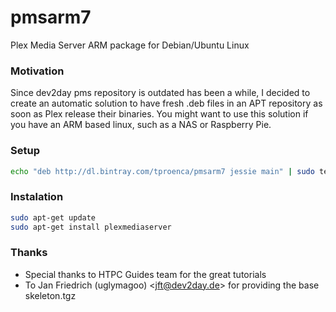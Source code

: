 # pmsarm7
Plex Media Server ARM package for Debian/Ubuntu Linux

### Motivation
Since dev2day pms repository is outdated has been a while, I decided to create an automatic solution to have fresh .deb files in an APT repository as soon as Plex release their binaries. You might want to use this solution if you have an ARM based linux, such as a NAS or Raspberry Pie.

### Setup
```bash
echo "deb http://dl.bintray.com/tproenca/pmsarm7 jessie main" | sudo tee /etc/apt/sources.list.d/pms.list
```

### Instalation
```bash
sudo apt-get update
sudo apt-get install plexmediaserver
```

### Thanks
* Special thanks to HTPC Guides team for the great tutorials
* To Jan Friedrich (uglymagoo) <<jft@dev2day.de>> for providing the base skeleton.tgz

